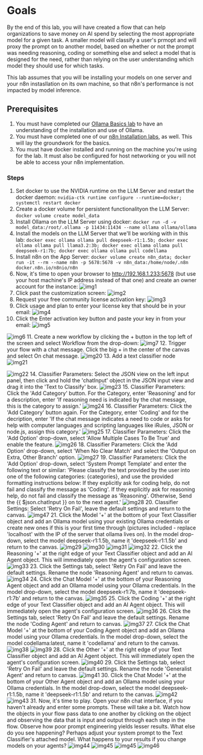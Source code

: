 
# Goals

By the end of this lab, you will have created a flow that can help organizations to save money on AI spend by selecting the most appropriate model for a given task. A smaller model will classify a user's prmopt and will proxy the prompt on to another model, based on whether or not the prompt was needing reasoning, coding or something else and select a model that is designed for the need, rather than relying on the user understanding which model they should use for which tasks.

This lab assumes that you will be installing your models on one server and your n8n instasllation on its own machine, so that n8n's performance is not impacted by model inference.

## Prerequisites

1. You must have completed our [Ollama Basics lab](ollama_basics) to have an understanding of the installation and use of Ollama.
2. You must have completed one of our [n8n Installation labs](n8n), as well. This will lay the groundwork for the basics.
3. You must have docker installed and running on the machine you're using for the lab. It must also be configured for host networking or you will not be able to access your n8n implementation.

### Steps

1. Set docker to use the NVIDIA runtime on the LLM Server and restart the docker daemon:
`nvidia-ctk runtime configure --runtime=docker; systemctl restart docker`
2. Create a docker volume for persistent functionalityon the LLM Server:
`docker volume create model_data`
3. Install Ollama on the LLM Server using docker:
`docker run -d -v model_data:/root/.ollama -p 11434:11434 --name ollama ollama/ollama`
4. Install the models on the LLM Server that we'll be working with in this lab:
`docker exec ollama ollama pull deepseek-r1:1.5b; docker exec ollama ollama pull llama3.2:3b; docker exec ollama ollama pull deepseek-r1:7b; docker exec ollama ollama pull codellama`
5. Install n8n on the App Server:
`docker volume create n8n_data; docker run -it --rm --name n8n -p 5678:5678 -v n8n_data:/home/node/.n8n docker.n8n.io/n8nio/n8n`
6. Now, it's time to open your browser to <http://192.168.1.233:5678> (but use your host machine's IP address instead of that one) and create an owner account for the instance:
   ![img1](images/1_owner_account.png)
7. Click past the customization screen:
   ![img2](images/2_customize_screen.png)
8. Request your free community license activation key:
   ![img3](images/3_send_license.png)
9. Click usage and plan to enter your license key that should be in your email:
   ![img4](images/4_usage_plan.png)
10. Click the Enter activation key button and paste your key in from your email:
   ![img5](images/5_plan_screen.png)

   ![img6](images/6_key_pasted.png)
11. Create a new workflow by clicking the + button in the top left of the screen and select Workflow from the drop-down:
   ![img7](images/7_new_workflow.png)
12. Trigger your flow with a chat message. Click the big + in the center of the canvas and select On chat message.
   ![img20](images/20-chat-start.png)
13. Add a text classifier node
   ![img21](images/21-add-class.png)

   ![img22](images/22-add-class.png)
14. Classifier Parameters: Select the JSON view on the left input panel, then click and hold the 'chatInput' object in the JSON input view and drag it into the 'Text to Classify' box.
   ![img23](images/23-drag-input.png)
15. Classifier Parameters: Click the 'Add Category' button. For the Category, enter 'Reasoning' and for a description, enter 'If reasoning need is indicated by the chat message, this is the category to assign.'
   ![img24](images/24-cat-reas.png)
16. Classifier Parameters: Click the 'Add Category' button again. For the Category, enter 'Coding' and for the decription, enter 'If the chat message indicates a need to code or asks for help with computer languages and scripting languages like iRules, JSON or node.js, assign this category.'
   ![img25](images/25-cat-code.png)
17. Classifier Parameters: Click the 'Add Option' drop-down, select 'Allow Multiple Cases To Be True' and enable the feature.
   ![img26](images/26-opt-mult.png)
18. Classifier Parameters: Click the 'Add Option' drop-down, select 'When No Clear Match' and select the 'Output on Extra, Other Branch' option.
   ![img27](images/27-opt-other.png)
19. Classifier Parameters: Click the 'Add Option' drop-down, select 'System Prompt Template' and enter the following text or similar: 'Please classify the text provided by the user into one of the following categories: {categories}, and use the provided formatting instructions below: If they explicitly ask for coding help, do not fail and classify the message as 'Coding'. If they explicitly ask for reasoning help, do not fail and classify the message as 'Reasoning'. Otherwise, Send the  {{ $json.chatInput }} on to the next agent.'
   ![img28](images/28-opt-sys.png)
20. Classifier Settings: Select 'Retry On Fail', leave the default settings and return to the canvas.
   ![img47](images/47-class-retry.png)
21. Click the Model '+' at the bottom of your Text Classifier object and add an Ollama model using your existing Ollama credentials or create new ones if this is your first time through (pictures included - replace 'localhost' with the IP of the server that ollama lives on). In the model drop-down, select the model deepseek-r1:1.5b, name it 'deepseek-r1:1.5b' and return to the canvas.
   ![img29](images/29-text-mod.png)
   ![img30](images/30-new-creds.png)
   ![img31](images/31-ip-creds.png)
   ![img32](images/32-deep1.5.png)
22. Click the Reasoning '+' at the right edge of your Text Classifier object and add an AI Agent object. This will immediately open the agent's configuration screen.
   ![img33](images/33-agent-add.png)
23. Click the Settings tab, select 'Retry On Fail' and leave the default settings. Rename the node 'Reasoning Agent' and return to canvas.
   ![img34](images/34-retry-fail.png)
24. Click the Chat Model '+' at the bottom of your Reasoning Agent object and add an Ollama model using your Ollama credentials. In the model drop-down, select the model deepseek-r1:7b, name it 'deepseek-r1:7b' and return to the canvas.
   ![img35](images/35-mod-deep7b.png)
25. Click the Coding '+' at the right edge of your Text Classifier object and add an AI Agent object. This will immediately open the agent's configuration screen.
   ![img36](images/36-add-code.png)
26. Click the Settings tab, select 'Retry On Fail' and leave the default settings. Rename the node 'Coding Agent' and return to canvas.
   ![img37](images/37-retry-fail.png)
27. Click the Chat Model '+' at the bottom of your Coding Agent object and add an Ollama model using your Ollama credentials. In the model drop-down, select the model codellama:latest, name it 'codellama' and return to the canvas.
   ![img38](images/38-mod-codellama.png)
   ![img39](images/39-mod-codellama.png)
28. Click the Other '+' at the right edge of your Text Classifier object and add an AI Agent object. This will immediately open the agent's configuration screen.
   ![img40](images/40-add-gen.png)
29. Click the Settings tab, select 'Retry On Fail' and leave the default settings. Rename the node 'Generalist Agent' and return to canvas.
   ![img41](images/41-retry-fail.png)
30. Click the Chat Model '+' at the bottom of your Other Agent object and add an Ollama model using your Ollama credentials. In the model drop-down, select the model deepseek-r1:1.5b, name it 'deepseek-r1:1.5b' and return to the canvas.
   ![img42](images/42-mod-deep.png)
   ![img43](images/43-mod-deep.png)
31. Now, it's time to play. Open your n8n chat interface, if you haven't already and enter some prompts. These will take a bit. Watch how the objects in your flow pass data to one another by clicking on the object and observing the data that is input and output through each step in the flow. Observe how poor prompt engineering yields lesser results. What else do you see happening? Perhaps adjust your system prompt to the Text Classifier's attached model. What happens to your results if you change models on your agents?
   ![img44](images/44-finished.png)
   ![img45](images/45-test1.png)
   ![img45](images/45-test2.png)
   ![img46](images/46-test3.png)
